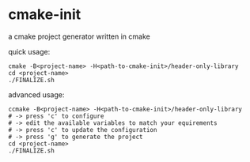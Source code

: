 # cmake-init
a cmake project generator written in cmake

quick usage:
```
cmake -B<project-name> -H<path-to-cmake-init>/header-only-library
cd <project-name>
./FINALIZE.sh
```

advanced usage:
```
ccmake -B<project-name> -H<path-to-cmake-init>/header-only-library
# -> press 'c' to configure
# -> edit the available variables to match your equirements
# -> press 'c' to update the configuration
# -> press 'g' to generate the project
cd <project-name>
./FINALIZE.sh
```
